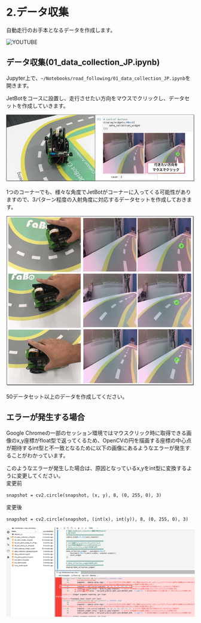 # 2.データ収集
自動走行のお手本となるデータを作成します。

![YOUTUBE](13roclxHwAM)

## データ収集(01_data_collection_JP.ipynb)

Jupyter上で、`~/Notebooks/road_following/01_data_collection_JP.ipynb`を開きます。  

JetBotをコースに設置し、走行させたい方向をマウスでクリックし、データセットを作成していきます。

![](./img/data000.jpg)

1つのコーナーでも、様々な角度でJetBotがコーナーに入ってくる可能性がありますので、3パターン程度の入射角度に対応するデータセットを作成しておきます。

![](./img/data001.jpg)

50データセット以上のデータを作成してください。


## エラーが発生する場合
Google Chromeの一部のセッション環境ではマウスクリック時に取得できる画像のx,y座標がfloat型で返ってくるため、OpenCVの円を描画する座標の中心点が期待するint型と不一致となるために以下の画像にあるようなエラーが発生することがわかっています。

このようなエラーが発生した場合は、原因となっているx,yをint型に変換するように変更してください。  
変更前
```
snapshot = cv2.circle(snapshot, (x, y), 8, (0, 255, 0), 3)
```
変更後
```
snapshot = cv2.circle(snapshot, (int(x), int(y)), 8, (0, 255, 0), 3)
```

![](./img/data002.png)


